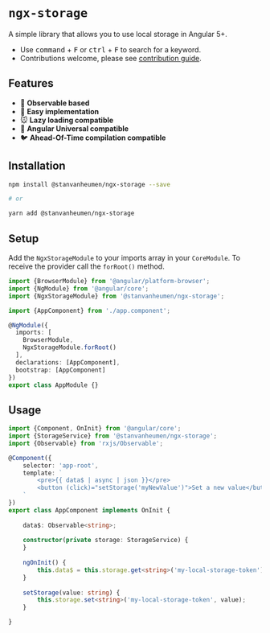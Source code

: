 # `ngx-storage`
A simple library that allows you to use local storage in Angular 5+.

- Use <kbd>command</kbd> + <kbd>F</kbd> or <kbd>ctrl</kbd> + <kbd>F</kbd> to search for a keyword.
- Contributions welcome, please see [contribution guide](.github/CONTRIBUTING.md).

## Features

- :frog: **Observable based**
- :camel: **Easy implementation**
- :mouse: **Lazy loading compatible**
- :sheep: **Angular Universal compatible**
- :bird: **Ahead-Of-Time compilation compatible**

## Installation

```bash
npm install @stanvanheumen/ngx-storage --save

# or

yarn add @stanvanheumen/ngx-storage
```

## Setup

Add the `NgxStorageModule` to your imports array in your `CoreModule`. 
To receive the provider call the `forRoot()` method.

```typescript
import {BrowserModule} from '@angular/platform-browser';
import {NgModule} from '@angular/core';
import {NgxStorageModule} from '@stanvanheumen/ngx-storage';

import {AppComponent} from './app.component';

@NgModule({
  imports: [
    BrowserModule,
    NgxStorageModule.forRoot()
  ],
  declarations: [AppComponent],
  bootstrap: [AppComponent]
})
export class AppModule {}
```

## Usage

```typescript
import {Component, OnInit} from '@angular/core';
import {StorageService} from '@stanvanheumen/ngx-storage';
import {Observable} from 'rxjs/Observable';

@Component({
    selector: 'app-root',
    template: `
        <pre>{{ data$ | async | json }}</pre>
        <button (click)="setStorage('myNewValue')">Set a new value</button>  
    `
})
export class AppComponent implements OnInit {
    
    data$: Observable<string>;
    
    constructor(private storage: StorageService) {
    }
    
    ngOnInit() {
        this.data$ = this.storage.get<string>('my-local-storage-token');
    }
    
    setStorage(value: string) {
        this.storage.set<string>('my-local-storage-token', value);
    }

}
```